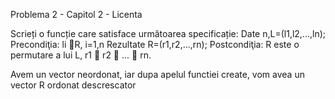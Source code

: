 Problema 2 - Capitol 2 - Licenta

Scrieți o funcție care satisface următoarea specificație:
Date n,L=(l1,l2,...,ln);
Precondiţia: li
R, i=1,n
Rezultate R=(r1,r2,...,rn);
Postcondiţia: R este o permutare a lui L, r1
 r2
 ...
 rn.

Avem un vector neordonat, iar dupa apelul functiei create, vom avea un vector R ordonat descrescator

